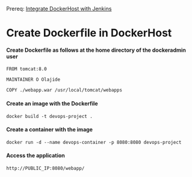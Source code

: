 Prereq: [Integrate DockerHost with Jenkins](https://github.com/olajio/Simple-DevOps-Project/blob/master/Docker/Jenkins%20job%20to%20copy%20artifacts%20to%20DockerHost.MD)
# Create Dockerfile in DockerHost

#### Create Dockerfile as follows at the home directory of the dockeradmin user
```
FROM tomcat:8.0

MAINTAINER O Olajide

COPY ./webapp.war /usr/local/tomcat/webapps
```


#### Create an image with the Dockerfile
`docker build -t devops-project .`


#### Create a container with the image
`docker run -d --name devops-container -p 8080:8080 devops-project`


#### Access the application
`http://PUBLIC_IP:8080/webapp/`
